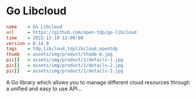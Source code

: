 # Go Libcloud

```ini
name    = Go Libcloud
url     = https://github.com/open-tdp/go-libcloud
time    = 2022-12-19 12:00:00
version = 0.14.0
tags    = tdp,libcloud,tdplibcloud,opentdp
thumb   = assets/img/product/thumb-8.jpg
pic[]   = assets/img/product/1/details-1.jpg
pic[]   = assets/img/product/1/details-2.jpg
pic[]   = assets/img/product/1/details-2.jpg
```

A Go library which allows you to manage different cloud resources through a unified and easy to use API...
